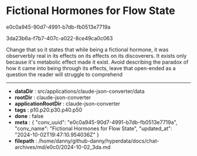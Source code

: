 # Fictional Hormones for Flow State

e0c0a945-90d7-4991-b7db-fb0513e7719a

3da23b6a-f7b7-407c-a022-8ce49ca0c063

Change that so it states that while being a fictional hormone, it was observerbly real in its effects on its effects on its discoverers. It exists only because it's metabolic effect made it exist. Avoid describing the paradox of how it came into being through its effects, leave that open-ended as a question the reader will struggle to comprehend

---

* **dataDir** : src/applications/claude-json-converter/data
* **rootDir** : claude-json-converter
* **applicationRootDir** : claude-json-converter
* **tags** : p10.p20.p30.p40.p50
* **done** : false
* **meta** : {
  "conv_uuid": "e0c0a945-90d7-4991-b7db-fb0513e7719a",
  "conv_name": "Fictional Hormones for Flow State",
  "updated_at": "2024-10-02T19:47:10.954036Z"
}
* **filepath** : /home/danny/github-danny/hyperdata/docs/chat-archives/md/e0c0/2024-10-02_3da.md